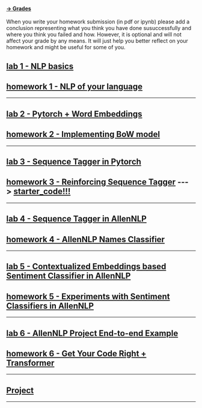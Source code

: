 #### [-> Grades](https://docs.google.com/spreadsheets/d/1MEiWuvWyuEO_qo7Xn8cqngnCRZsnzxKMrBVcYz9-lVI/edit?usp=sharing) 

When you write your homework submission (in pdf or ipynb) please add a conclusion representing what you think you have done susuccessfully and where you think you failed and how. However, it is optional and will not affect your grade by any means. It will just help you better reflect on your homework and might be useful for some of you.

## [lab 1 - NLP basics](https://docs.google.com/document/d/1tZKoBBSY42LclaU1thsBjNtJ5KkAte7ZmIvD2vRYFVM/edit?usp=sharing) 
## [homework 1 - NLP of your language](https://docs.google.com/document/d/1lCp__KKBa5RAnOL5PAHXgqeZcW_kXLFAntJXpv5kOig/edit?usp=sharing)

***

## [lab 2 - Pytorch + Word Embeddings](https://github.com/tartu-nlp-2019/Practicals/tree/master/lab2_and_homework2) 
## [homework 2 - Implementing BoW model](https://github.com/tartu-nlp-2019/Practicals/blob/master/lab2_and_homework2/3_word_embeddings_tutorial.ipynb)

***

## [lab 3 - Sequence Tagger in Pytorch](https://pytorch.org/tutorials/beginner/nlp/sequence_models_tutorial.html#sphx-glr-beginner-nlp-sequence-models-tutorial-py) 
## [homework 3 - Reinforcing Sequence Tagger](https://pytorch.org/tutorials/beginner/nlp/sequence_models_tutorial.html#exercise-augmenting-the-lstm-part-of-speech-tagger-with-character-level-features) ---> [starter_code!!!](https://github.com/tartu-nlp-2019/Practicals/tree/master/hw3)

***

## [lab 4 - Sequence Tagger in AllenNLP](https://docs.google.com/document/d/1VgOGpz9qZUkfkWyLaACWBAulOwyyzOr6gr6af13uefg/edit?usp=sharing) 
## [homework 4 -  AllenNLP Names Classifier](https://docs.google.com/document/d/1VgOGpz9qZUkfkWyLaACWBAulOwyyzOr6gr6af13uefg/edit?usp=sharing)

***

## [lab 5 - Contextualized Embeddings based Sentiment Classifier in AllenNLP](https://mlexplained.com/2019/01/30/an-in-depth-tutorial-to-allennlp-from-basics-to-elmo-and-bert/) 
## [homework 5 -  Experiments with Sentiment Classifiers in AllenNLP](https://docs.google.com/document/d/16Pz11S030CNNg23s9ntvSY7ZPN3mxlBHfvhDkBFHyho/edit?usp=sharing)

***

## [lab 6 - AllenNLP Project End-to-end Example](https://docs.google.com/document/d/1kvw5Nej00dnjStXrzn6ypVCO-JY19ALRJRzVWV4gwOo/edit?usp=sharing) 
## [homework 6 -  Get Your Code Right + Transformer](https://docs.google.com/document/d/1kvw5Nej00dnjStXrzn6ypVCO-JY19ALRJRzVWV4gwOo/edit?usp=sharing)

***

## [Project](https://courses.cs.ut.ee/2019/NLP/spring/Main/Project)

***

